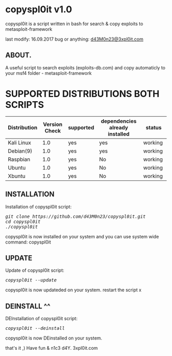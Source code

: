 # copyspl0it v1.0
copyspl0it is a script written in bash for search & copy exploits to metasploit-framework

last modify: 16.09.2017
bug or anything: d43M0n23@3xpl0it.com

## ABOUT.
A useful script to search exploits (exploits-db.com) and copy automaticly to your msf4 folder -  metasploit-framework


# SUPPORTED DISTRIBUTIONS BOTH SCRIPTS
|Distribution | Version Check | supported | dependencies already installed |status |
----------|-------|------|------|-------|
|Kali Linux|1.0 | yes| yes | working   |
|Debian(9)|1.0 | yes| yes | working   |
|Raspbian|1.0 |yes|No|working   |
|Ubuntu|1.0 |yes|No|working   |
|Xbuntu|1.0 |yes|No|working  |

## INSTALLATION
Installation of copyspl0it script:
<pre><i><n>git clone https://github.com/d43M0n23/copyspl0it.git
cd copyspl0it
./copyspl0it
</pre></i></n>
copyspl0it is now installed on your system and you can use system wide command: copyspl0it

## UPDATE
Update of copyspl0it script:
<pre><i><n>copyspl0it --update</pre></i></n>
copyspl0it is now updateded on your system. restart the script
x
## DEINSTALL ^^
DEInstallation of copyspl0it script:
<pre><i><n>copyspl0it --deinstall</pre></i></n>
copyspl0it is now DEinstalled on your system.

that's it ,)
Have fun & n1c3 d4Y. 3xpl0it.com
